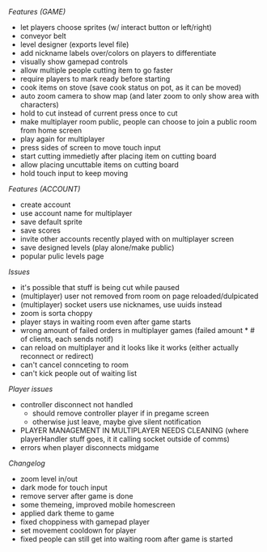 *Features (GAME)*
- let players choose sprites (w/ interact button or left/right)
- conveyor belt
- level designer (exports level file)
- add nickname labels over/colors on players to differentiate
- visually show gamepad controls
- allow multiple people cutting item to go faster
- require players to mark ready before starting
- cook items on stove (save cook status on pot, as it can be moved)
- auto zoom camera to show map (and later zoom to only show area with characters)
- hold to cut instead of current press once to cut
- make multiplayer room public, people can choose to join a public room from home screen
- play again for multiplayer
- press sides of screen to move touch input
- start cutting immedietly after placing item on cutting board
- allow placing uncuttable items on cutting board
- hold touch input to keep moving

*Features (ACCOUNT)*
- create account
- use account name for multiplayer
- save default sprite
- save scores
- invite other accounts recently played with on multiplayer screen
- save designed levels (play alone/make public)
- popular pulic levels page

*Issues*
- it's possible that stuff is being cut while paused
- (multiplayer) user not removed from room on page reloaded/dulpicated
- (multiplayer) socket users use nicknames, use uuids instead
- zoom is sorta choppy
- player stays in waiting room even after game starts
- wrong amount of failed orders in multiplayer games (failed amount * # of clients, each sends notif)
- can reload on multiplayer and it looks like it works (either actually reconnect or redirect)
- can't cancel connceting to room
- can't kick people out of waiting list

*Player issues*
- controller disconnect not handled
  - should remove controller player if in pregame screen
  - otherwise just leave, maybe give silent notification
- PLAYER MANAGEMENT IN MULTIPLAYER NEEDS CLEANING (where playerHandler stuff goes, it it calling socket outside of comms)
- errors when player disconnects midgame

*Changelog*
- zoom level in/out
- dark mode for touch input
- remove server after game is done
- some themeing, improved mobile homescreen
- applied dark theme to game
- fixed choppiness with gamepad player
- set movement cooldown for player
- fixed people can still get into waiting room after game is started
